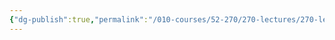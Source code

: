 ```yaml
---
{"dg-publish":true,"permalink":"/010-courses/52-270/270-lectures/270-lecture-6/","dgHomeLink":true,"dgPassFrontmatter":false,"dgShowBacklinks":true,"dgShowLocalGraph":true,"dgShowInlineTitle":false}
---
```

